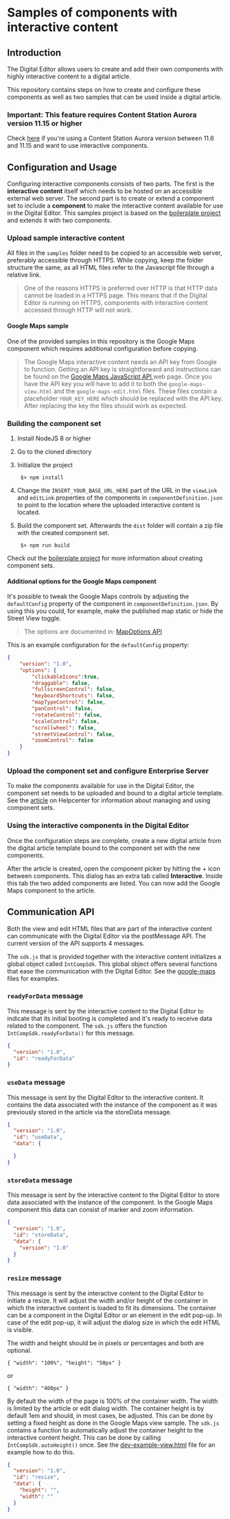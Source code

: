 # Samples of components with interactive content

## Introduction

The Digital Editor allows users to create and add their own components with highly interactive content to a digital article.

This repository contains steps on how to create and configure these components as well as two samples that can be used inside a digital article.

### Important: This feature requires Content Station Aurora version 11.15 or higher

Check [here](tree/1.0) if you're using a Content Station Aurora version between 11.6 and 11.15 and want to use interactive components.

## Configuration and Usage

Configuring interactive components consists of two parts. The first is the **interactive content** itself which needs to be hosted on an accessible external web server. The second part is to create or extend a component set to include a **component** to make the interactive content available for use in the Digital Editor. This samples project is based on the [boilerplate project](https://github.com/WoodWing/csde-components-boilerplate) and extends it with two components.

### Upload sample interactive content

All files in the `samples` folder need to be copied to an accessible web server, preferably accessible through HTTPS. While copying, keep the folder structure the same, as all HTML files refer to the Javascript file through a relative link.

> One of the reasons HTTPS is preferred over HTTP is that HTTP data cannot be loaded in a HTTPS page. This means that if the Digital Editor is running on HTTPS, components with interactive content accessed through HTTP will not work.

#### Google Maps sample

One of the provided samples in this repository is the Google Maps component which requires additional configuration before copying.

> The Google Maps interactive content needs an API key from Google to function. Getting an API key is straightforward and instructions can be found on the [Google Maps JavaScript API
](https://developers.google.com/maps/documentation/javascript/get-api-key) web page.
Once you have the API key you will have to add it to both the `google-maps-view.html` and the `google-maps-edit.html` files. These files contain a placeholder `YOUR_KEY_HERE` which should be replaced with the API key. After replacing the key the files should work as expected.

### Building the component set

1. Install NodeJS 8 or higher
2. Go to the cloned directory
3. Initialize the project

		$> npm install

4. Change the `INSERT_YOUR_BASE_URL_HERE` part of the URL in the `viewLink` and `editLink` properties of the components in `componentDefinition.json` to point to the location where the uploaded interactive content is located. 
5. Build the component set. Afterwards the `dist` folder will contain a zip file with the created component set.

		$> npm run build

Check out the [boilerplate project](https://github.com/WoodWing/csde-components-boilerplate) for more information about creating component sets.

#### Additional options for the Google Maps component
It's possible to tweak the Google Maps controls by adjusting the `defaultConfig` property of the component in `componentDefinition.json`. By using this you could, for example, make the published map static or hide the Street View toggle. 

> The options are documented in: [MapOptions API](https://developers.google.com/maps/documentation/javascript/3.exp/reference#MapOptions) 

This is an example configuration for the `defaultConfig` property: 

```json
{ 
    "version": "1.0",
    "options": { 
        "clickableIcons":true, 
        "draggable": false, 
        "fullscreenControl": false, 
        "keyboardShortcuts": false, 
        "mapTypeControl": false, 
        "panControl": false, 
        "rotateControl": false, 
        "scaleControl": false, 
        "scrollwheel": false, 
        "streetViewControl": false, 
        "zoomControl": false 
    }
} 
```


### Upload the component set and configure Enterprise Server

To make the components available for use in the Digital Editor, the component set needs to be uploaded and bound to a digital article template. See the [article](--INSERT--) on Helpcenter for information about managing and using component sets. 

### Using the interactive components in the Digital Editor

Once the configuration steps are complete, create a new digital article from the digital article template bound to the component set with the new components.

After the article is created, open the component picker by hitting the + icon between components. This dialog has an extra tab called **Interactive**. Inside this tab the two added components are listed. You can now add the Google Maps component to the article.

## Communication API

Both the view and edit HTML files that are part of the interactive content can communicate with the Digital Editor via the postMessage API. The current version of the API supports 4 messages.

The `sdk.js` that is provided together with the interactive content initializes a global object called `IntCompSdk`. This global object offers several functions that ease the communication with the Digital Editor. See the [google-maps](samples/google-maps) files for examples.

### `readyForData` message

This message is sent by the interactive content to the Digital Editor to indicate that its initial booting is completed and it's ready to receive data related to the component.
The `sdk.js` offers the function `IntCompSdk.readyForData()` for this message.

```json
{
  "version": "1.0",
  "id": "readyForData"
}
```

### `useData` message
This message is sent by the Digital Editor to the interactive content. It contains the data associated with the instance of the component as it was previously stored in the article via the storeData message.

```json
{
  "version": "1.0",
  "id": "useData",
  "data": {

  }
}
```

### `storeData` message

This message is sent by the interactive content to the Digital Editor to store data associated with the instance of the component. In the Google Maps component this data can consist of marker and zoom information.

```json
{
  "version": "1.0",
  "id": "storeData",
  "data": {
    "version": "1.0"
  }
}
```

### `resize` message

This message is sent by the interactive content to the Digital Editor to initiate a resize. It will adjust the width and/or height of the container in which the interactive content is loaded to fit its dimensions. The container can be a component in the Digital Editor or an element in the edit pop-up. In case of the edit pop-up, it will adjust the dialog size in which the edit HTML is visible. 

The width and height should be in pixels or percentages and both are optional. 

	{ "width": "100%", "height": "50px" }
or

	{ "width": "400px" }

By default the width of the page is 100% of the container width. The width is limited by the article or edit dialog width. The container height is by default 1em and should, in most cases, be adjusted. This can be done by setting a fixed height as done in the Google Maps view sample. The `sdk.js` contains a function to automatically adjust the container height to the interactive content height. This can be done by calling `IntCompSdk.autoHeight()` once. See the [dev-example-view.html](samples/dev-example/dev-example-view.html) file for an example how to do this.

```json
{
  "version": "1.0",
  "id": "resize",
  "data": {
    "height": "",
    "width": ""
  }
}
```
